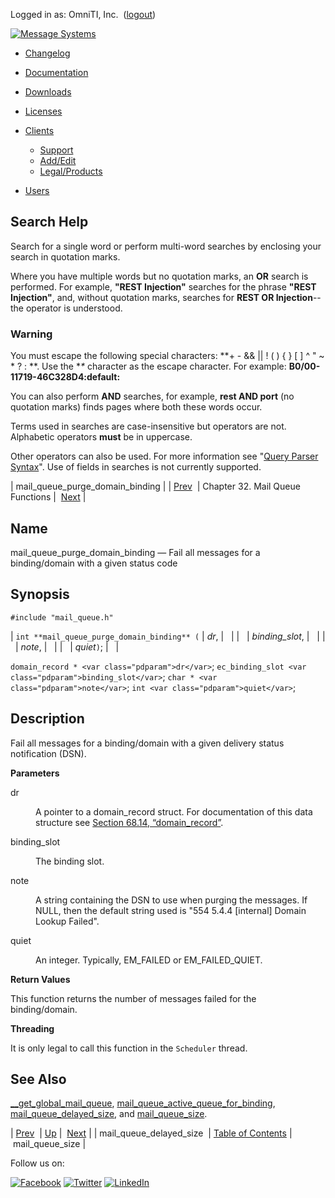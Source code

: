 Logged in as: OmniTI, Inc.  ([logout](https://support.messagesystems.com/logout.php))

[![Message Systems](https://support.messagesystems.com/images/ms-white205.png)](https://support.messagesystems.com/start.php) 

*   [Changelog](https://support.messagesystems.com/start.php?show=changelog)
*   [Documentation](https://support.messagesystems.com/docs/)
*   [Downloads](https://support.messagesystems.com/start.php)

*   [Licenses](https://support.messagesystems.com/license_summary.php)
*   <a href="">Clients</a>
    *   [Support](https://support.messagesystems.com/cs.php)
    *   [Add/Edit](https://support.messagesystems.com/edit_client.php)
    *   [Legal/Products](https://support.messagesystems.com/edit_products.php)
*   [Users](https://support.messagesystems.com/edit_customer.php)

## Search Help

Search for a single word or perform multi-word searches by enclosing your search in quotation marks.

Where you have multiple words but no quotation marks, an **OR** search is performed. For example, **"REST Injection"** searches for the phrase **"REST Injection"**, and, without quotation marks, searches for **REST OR Injection**--the operator is understood.

### Warning

You must escape the following special characters: **+ - && || ! ( ) { } [ ] ^ " ~ * ? : \**. Use the **\** character as the escape character. For example: **B0/00-11719-46C328D4\:default\:**

You can also perform **AND** searches, for example, **rest AND port** (no quotation marks) finds pages where both these words occur.

Terms used in searches are case-insensitive but operators are not. Alphabetic operators **must** be in uppercase.

Other operators can also be used. For more information see "[Query Parser Syntax](https://lucene.apache.org/core/old_versioned_docs/versions/3_0_0/queryparsersyntax.html)". Use of fields in searches is not currently supported.

| mail_queue_purge_domain_binding |
| [Prev](apis.mail_queue_delayed_size.php)  | Chapter 32. Mail Queue Functions |  [Next](apis.mail_queue_size.php) |

<a name="apis.mail_queue_purge_domain_binding"></a>
## Name

mail_queue_purge_domain_binding — Fail all messages for a binding/domain with a given status code

## Synopsis

`#include "mail_queue.h"`

| `int **mail_queue_purge_domain_binding** (` | <var class="pdparam">dr</var>, |   |
|   | <var class="pdparam">binding_slot</var>, |   |
|   | <var class="pdparam">note</var>, |   |
|   | <var class="pdparam">quiet</var>`)`; |   |

`domain_record * <var class="pdparam">dr</var>`;
`ec_binding_slot <var class="pdparam">binding_slot</var>`;
`char * <var class="pdparam">note</var>`;
`int <var class="pdparam">quiet</var>`;<a name="idp27116688"></a>
## Description

Fail all messages for a binding/domain with a given delivery status notification (DSN).

**Parameters**

<dl class="variablelist">

<dt>dr</dt>

<dd>

A pointer to a domain_record struct. For documentation of this data structure see [Section 68.14, “domain_record”](structs.domain_record.php "68.14. domain_record").

</dd>

<dt>binding_slot</dt>

<dd>

The binding slot.

</dd>

<dt>note</dt>

<dd>

A string containing the DSN to use when purging the messages. If NULL, then the default string used is "554 5.4.4 [internal] Domain Lookup Failed".

</dd>

<dt>quiet</dt>

<dd>

An integer. Typically, EM_FAILED or EM_FAILED_QUIET.

</dd>

</dl>

**Return Values**

This function returns the number of messages failed for the binding/domain.

**Threading**

It is only legal to call this function in the `Scheduler` thread.

<a name="idp27129536"></a>
## See Also

[__get_global_mail_queue](apis.get_global_mail_queue.php "__get_global_mail_queue"), [mail_queue_active_queue_for_binding](apis.mail_queue_active_queue_for_binding.php "mail_queue_active_queue_for_binding"), [mail_queue_delayed_size](apis.mail_queue_delayed_size.php "mail_queue_delayed_size"), and [mail_queue_size](apis.mail_queue_size.php "mail_queue_size").

| [Prev](apis.mail_queue_delayed_size.php)  | [Up](mailq.php) |  [Next](apis.mail_queue_size.php) |
| mail_queue_delayed_size  | [Table of Contents](index.php) |  mail_queue_size |

Follow us on:

[![Facebook](https://support.messagesystems.com/images/icon-facebook.png)](http://www.facebook.com/messagesystems) [![Twitter](https://support.messagesystems.com/images/icon-twitter.png)](http://twitter.com/#!/MessageSystems) [![LinkedIn](https://support.messagesystems.com/images/icon-linkedin.png)](http://www.linkedin.com/company/message-systems)